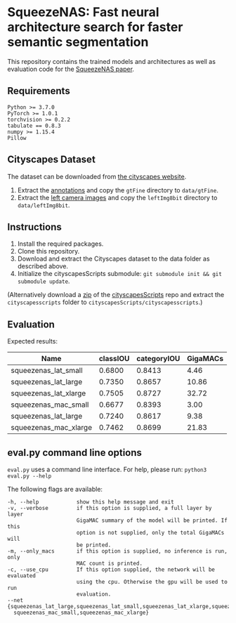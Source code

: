 # SqueezeNAS: Fast neural architecture search for faster semantic segmentation

This repository contains the trained models and architectures as well as evaluation
code for the [SqueezeNAS paper](https://arxiv.org/abs/1908.01748).

## Requirements

```
Python >= 3.7.0
PyTorch >= 1.0.1
torchvision >= 0.2.2
tabulate == 0.8.3
numpy >= 1.15.4
Pillow
```

## Cityscapes Dataset

The dataset can be downloaded from [the cityscapes website](https://www.cityscapes-dataset.com/downloads/).

1. Extract the [annotations](https://www.cityscapes-dataset.com/file-handling/?packageID=1)
and copy the `gtFine` directory to `data/gtFine`.
1. Extract the [left camera images](https://www.cityscapes-dataset.com/file-handling/?packageID=3)
and copy the `leftImg8bit` directory to `data/leftImg8bit`.

## Instructions

1. Install the required packages.
1. Clone this repository.
1. Download and extract the Cityscapes dataset to the data folder as described above.
1. Initialize the cityscapesScripts submodule: `git submodule init && git submodule update`.

(Alternatively download a [zip](https://github.com/mcordts/cityscapesScripts/archive/master.zip) of the [cityscapesScripts](https://github.com/mcordts/cityscapesScripts/) repo and extract the `cityscapesscripts` folder to `cityscapesScripts/cityscapesscripts`.)

## Evaluation

Expected results:

| Name | classIOU  | categoryIOU | GigaMACs |
| --- | --- | --- | --- |
| squeezenas_lat_small  | 0.6800 | 0.8413 | 4.46  |
| squeezenas_lat_large  | 0.7350 | 0.8657 | 10.86 |
| squeezenas_lat_xlarge | 0.7505 | 0.8727 | 32.72 |
| squeezenas_mac_small  | 0.6677 | 0.8393 | 3.00  |
| squeezenas_lat_large  | 0.7240 | 0.8617 | 9.38  |
| squeezenas_mac_xlarge | 0.7462 | 0.8699 | 21.83 |

## eval.py command line options

`eval.py` uses a command line interface.
For help, please run: `python3 eval.py --help`

The following flags are available:
```
-h, --help            show this help message and exit
-v, --verbose         if this option is supplied, a full layer by layer
                      GigaMAC summary of the model will be printed. If this
                      option is not supplied, only the total GigaMACs will
                      be printed.
-m, --only_macs       if this option is supplied, no inference is run, only
                      MAC count is printed.
-c, --use_cpu         If this option supplied, the network will be evaluated
                      using the cpu. Otherwise the gpu will be used to run
                      evaluation.
--net {squeezenas_lat_large,squeezenas_lat_small,squeezenas_lat_xlarge,squeezenas_mac_large,
  squeezenas_mac_small,squeezenas_mac_xlarge}
```
